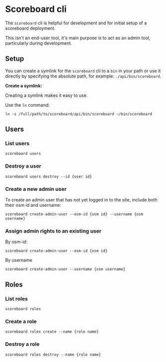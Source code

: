 # Scoreboard cli

The `scoreboard` cli is helpful for development and for initial setup of a scoreboard deployment.

This isn't an end-user tool, it's main purpose is to act as an admin tool, particularly during development.

## Setup

You can create a symlink for the `scoreboard` cli to a `bin` in your path or use it directly by specifying the absolute path, for example: `./api/bin/scoreboard`.

**Create a symlink:**

Creating a symlink makes it easy to use.

Use the `ln` command:

```console
ln -s /full/path/to/scoreboard/api/bin/scoreboard ~/bin/scoreboard
```

## Users

### List users

```console
scoreboard users
```

### Destroy a user

```console
scoreboard users destroy --id {user id}
```

### Create a new admin user

To create an admin user that has not yet logged in to the site, include both their osm id and username:

```console
scoreboard create-admin-user --osm-id {osm id} --username {osm username}
```

### Assign admin rights to an existing user

By osm-id:
```console
scoreboard create-admin-user --osm-id {osm id}
```

By username
```console
scoreboard create-admin-user --username {osm username}
```

## Roles

### List roles

```console
scoreboard roles
```

### Create a role

```console
scoreboard roles create --name {role name}
```

### Destroy a role

```console
scoreboard roles destroy --name {role name}
```
